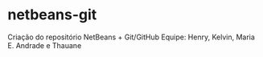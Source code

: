 # netbeans-git

Criação do repositório NetBeans + Git/GitHub
Equipe: Henry, Kelvin, Maria E. Andrade e Thauane
